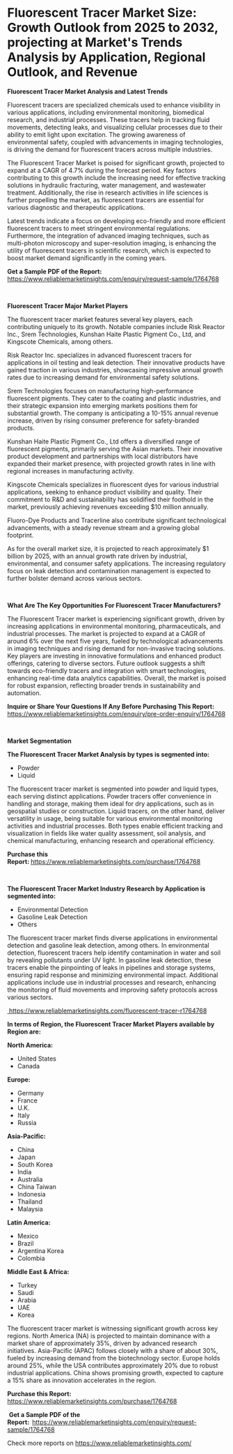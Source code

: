 <p><h1>Fluorescent Tracer Market Size: Growth Outlook from 2025 to 2032, projecting at Market's Trends Analysis by Application, Regional Outlook, and Revenue</h1></p><p><strong>Fluorescent Tracer Market Analysis and Latest Trends</strong></p>
<p><p>Fluorescent tracers are specialized chemicals used to enhance visibility in various applications, including environmental monitoring, biomedical research, and industrial processes. These tracers help in tracking fluid movements, detecting leaks, and visualizing cellular processes due to their ability to emit light upon excitation. The growing awareness of environmental safety, coupled with advancements in imaging technologies, is driving the demand for fluorescent tracers across multiple industries.</p><p>The Fluorescent Tracer Market is poised for significant growth, projected to expand at a CAGR of 4.7% during the forecast period. Key factors contributing to this growth include the increasing need for effective tracking solutions in hydraulic fracturing, water management, and wastewater treatment. Additionally, the rise in research activities in life sciences is further propelling the market, as fluorescent tracers are essential for various diagnostic and therapeutic applications. </p><p>Latest trends indicate a focus on developing eco-friendly and more efficient fluorescent tracers to meet stringent environmental regulations. Furthermore, the integration of advanced imaging techniques, such as multi-photon microscopy and super-resolution imaging, is enhancing the utility of fluorescent tracers in scientific research, which is expected to boost market demand significantly in the coming years.</p></p>
<p><strong>Get a Sample PDF of the Report:&nbsp;</strong> <a href="https://www.reliablemarketinsights.com/enquiry/request-sample/1764768?utm_campaign=1937&utm_medium=2&utm_source=Github&utm_content=ia&utm_term=30012025&utm_id=fluorescent-tracer">https://www.reliablemarketinsights.com/enquiry/request-sample/1764768</a></p>
<p>&nbsp;</p>
<p><strong>Fluorescent Tracer Major Market Players</strong></p>
<p><p>The fluorescent tracer market features several key players, each contributing uniquely to its growth. Notable companies include Risk Reactor Inc., Srem Technologies, Kunshan Haite Plastic Pigment Co., Ltd, and Kingscote Chemicals, among others. </p><p>Risk Reactor Inc. specializes in advanced fluorescent tracers for applications in oil testing and leak detection. Their innovative products have gained traction in various industries, showcasing impressive annual growth rates due to increasing demand for environmental safety solutions.</p><p>Srem Technologies focuses on manufacturing high-performance fluorescent pigments. They cater to the coating and plastic industries, and their strategic expansion into emerging markets positions them for substantial growth. The company is anticipating a 10-15% annual revenue increase, driven by rising consumer preference for safety-branded products.</p><p>Kunshan Haite Plastic Pigment Co., Ltd offers a diversified range of fluorescent pigments, primarily serving the Asian markets. Their innovative product development and partnerships with local distributors have expanded their market presence, with projected growth rates in line with regional increases in manufacturing activity.</p><p>Kingscote Chemicals specializes in fluorescent dyes for various industrial applications, seeking to enhance product visibility and quality. Their commitment to R&D and sustainability has solidified their foothold in the market, previously achieving revenues exceeding $10 million annually.</p><p>Fluoro-Dye Products and Tracerline also contribute significant technological advancements, with a steady revenue stream and a growing global footprint.</p><p>As for the overall market size, it is projected to reach approximately $1 billion by 2025, with an annual growth rate driven by industrial, environmental, and consumer safety applications. The increasing regulatory focus on leak detection and contamination management is expected to further bolster demand across various sectors.</p></p>
<p>&nbsp;</p>
<p><strong>What Are The Key Opportunities For Fluorescent Tracer Manufacturers?</strong></p>
<p><p>The Fluorescent Tracer market is experiencing significant growth, driven by increasing applications in environmental monitoring, pharmaceuticals, and industrial processes. The market is projected to expand at a CAGR of around 6% over the next five years, fueled by technological advancements in imaging techniques and rising demand for non-invasive tracing solutions. Key players are investing in innovative formulations and enhanced product offerings, catering to diverse sectors. Future outlook suggests a shift towards eco-friendly tracers and integration with smart technologies, enhancing real-time data analytics capabilities. Overall, the market is poised for robust expansion, reflecting broader trends in sustainability and automation.</p></p>
<p><strong>Inquire or Share Your Questions If Any Before Purchasing This Report:</strong> <a href="https://www.reliablemarketinsights.com/enquiry/pre-order-enquiry/1764768?utm_campaign=1937&utm_medium=2&utm_source=Github&utm_content=ia&utm_term=30012025&utm_id=fluorescent-tracer">https://www.reliablemarketinsights.com/enquiry/pre-order-enquiry/1764768</a></p>
<p>&nbsp;</p>
<p><strong>Market Segmentation</strong></p>
<p><strong>The Fluorescent Tracer Market Analysis by types is segmented into:</strong></p>
<p><ul><li>Powder</li><li>Liquid</li></ul></p>
<p><p>The fluorescent tracer market is segmented into powder and liquid types, each serving distinct applications. Powder tracers offer convenience in handling and storage, making them ideal for dry applications, such as in geospatial studies or construction. Liquid tracers, on the other hand, deliver versatility in usage, being suitable for various environmental monitoring activities and industrial processes. Both types enable efficient tracking and visualization in fields like water quality assessment, soil analysis, and chemical manufacturing, enhancing research and operational efficiency.</p></p>
<p><strong>Purchase this Report:&nbsp;</strong><a href="https://www.reliablemarketinsights.com/purchase/1764768?utm_campaign=1937&utm_medium=2&utm_source=Github&utm_content=ia&utm_term=30012025&utm_id=fluorescent-tracer">https://www.reliablemarketinsights.com/purchase/1764768</a></p>
<p>&nbsp;</p>
<p><strong>The Fluorescent Tracer Market Industry Research by Application is segmented into:</strong></p>
<p><ul><li>Environmental Detection</li><li>Gasoline Leak Detection</li><li>Others</li></ul></p>
<p><p>The fluorescent tracer market finds diverse applications in environmental detection and gasoline leak detection, among others. In environmental detection, fluorescent tracers help identify contamination in water and soil by revealing pollutants under UV light. In gasoline leak detection, these tracers enable the pinpointing of leaks in pipelines and storage systems, ensuring rapid response and minimizing environmental impact. Additional applications include use in industrial processes and research, enhancing the monitoring of fluid movements and improving safety protocols across various sectors.</p></p>
<p><a href="https://www.reliablemarketinsights.com/fluorescent-tracer-r1764768?utm_campaign=1937&utm_medium=2&utm_source=Github&utm_content=ia&utm_term=30012025&utm_id=fluorescent-tracer">&nbsp;https://www.reliablemarketinsights.com/fluorescent-tracer-r1764768</a></p>
<p><strong>In terms of Region, the Fluorescent Tracer Market Players available by Region are:</strong></p>
<p>
    <p> <strong> North America: </strong>
        <ul>
            <li>United States</li>
            <li>Canada</li>
        </ul>
        </p> 
    <p> <strong> Europe: </strong>
        <ul>
            <li>Germany</li>
            <li>France</li>
            <li>U.K.</li>
            <li>Italy</li>
            <li>Russia</li>
        </ul>
        </p> 
    <p> <strong> Asia-Pacific: </strong>
        <ul>
            <li>China</li>
            <li>Japan</li>
            <li>South Korea</li>
            <li>India</li>
            <li>Australia</li>
            <li>China Taiwan</li>
            <li>Indonesia</li>
            <li>Thailand</li>
            <li>Malaysia</li>
        </ul>
        </p> 
    <p> <strong> Latin America: </strong>
        <ul>
            <li>Mexico</li>
            <li>Brazil</li>
            <li>Argentina Korea</li>
            <li>Colombia</li>
        </ul>
        </p> 
    <p> <strong> Middle East & Africa: </strong>
        <ul>
            <li>Turkey</li>
            <li>Saudi</li>
            <li>Arabia</li>
            <li>UAE</li>
            <li>Korea</li>
        </ul>
    </p>
    </p>
<p><p>The fluorescent tracer market is witnessing significant growth across key regions. North America (NA) is projected to maintain dominance with a market share of approximately 35%, driven by advanced research initiatives. Asia-Pacific (APAC) follows closely with a share of about 30%, fueled by increasing demand from the biotechnology sector. Europe holds around 25%, while the USA contributes approximately 20% due to robust industrial applications. China shows promising growth, expected to capture a 15% share as innovation accelerates in the region.</p></p>
<p><strong>Purchase this Report: </strong><a href="https://www.reliablemarketinsights.com/purchase/1764768?utm_campaign=1937&utm_medium=2&utm_source=Github&utm_content=ia&utm_term=30012025&utm_id=fluorescent-tracer">https://www.reliablemarketinsights.com/purchase/1764768</a></p>
<p>&nbsp;<strong>Get a Sample PDF of the Report:&nbsp;&nbsp;</strong><a href="https://www.reliablemarketinsights.com/enquiry/request-sample/1764768?utm_campaign=1937&utm_medium=2&utm_source=Github&utm_content=ia&utm_term=30012025&utm_id=fluorescent-tracer">https://www.reliablemarketinsights.com/enquiry/request-sample/1764768</a></p>
<p><strong></strong></p>
<p>Check more reports on <a href="https://www.reliablemarketinsights.com/?utm_campaign=1937&utm_medium=2&utm_source=Github&utm_content=ia&utm_term=30012025&utm_id=fluorescent-tracer">https://www.reliablemarketinsights.com/</a></p>